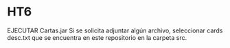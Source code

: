 # HT6
EJECUTAR Cartas.jar
Si se solicita adjuntar algún archivo, seleccionar cards desc.txt que se encuentra en este repositorio en la carpeta src.
